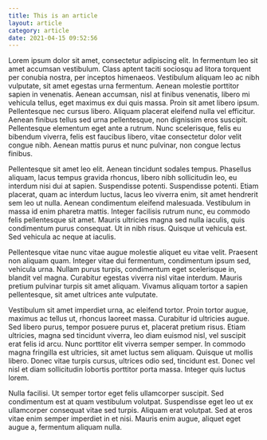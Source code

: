 ```yaml
---
title: This is an article
layout: article
category: article
date: 2021-04-15 09:52:56
---
```


Lorem ipsum dolor sit amet, consectetur adipiscing elit. In fermentum leo sit amet accumsan vestibulum. Class aptent taciti sociosqu ad litora torquent per conubia nostra, per inceptos himenaeos. Vestibulum aliquam leo ac nibh vulputate, sit amet egestas urna fermentum. Aenean molestie porttitor sapien in venenatis. Aenean accumsan, nisl at finibus venenatis, libero mi vehicula tellus, eget maximus ex dui quis massa. Proin sit amet libero ipsum. Pellentesque nec cursus libero. Aliquam placerat eleifend nulla vel efficitur. Aenean finibus tellus sed urna pellentesque, non dignissim eros suscipit. Pellentesque elementum eget ante a rutrum. Nunc scelerisque, felis eu bibendum viverra, felis est faucibus libero, vitae consectetur dolor velit congue nibh. Aenean mattis purus et nunc pulvinar, non congue lectus finibus.

Pellentesque sit amet leo elit. Aenean tincidunt sodales tempus. Phasellus aliquam, lacus tempus gravida rhoncus, libero nibh sollicitudin leo, eu interdum nisi dui at sapien. Suspendisse potenti. Suspendisse potenti. Etiam placerat, quam ac interdum luctus, lacus leo viverra enim, sit amet hendrerit sem leo ut nulla. Aenean condimentum eleifend malesuada. Vestibulum in massa id enim pharetra mattis. Integer facilisis rutrum nunc, eu commodo felis pellentesque sit amet. Mauris ultricies magna sed nulla iaculis, quis condimentum purus consequat. Ut in nibh risus. Quisque ut vehicula est. Sed vehicula ac neque at iaculis.

Pellentesque vitae nunc vitae augue molestie aliquet eu vitae velit. Praesent non aliquam quam. Integer vitae dui fermentum, condimentum ipsum sed, vehicula urna. Nullam purus turpis, condimentum eget scelerisque in, blandit vel magna. Curabitur egestas viverra nisl vitae interdum. Mauris pretium pulvinar turpis sit amet aliquam. Vivamus aliquam tortor a sapien pellentesque, sit amet ultrices ante vulputate.

Vestibulum sit amet imperdiet urna, ac eleifend tortor. Proin tortor augue, maximus ac tellus ut, rhoncus laoreet massa. Curabitur id ultricies augue. Sed libero purus, tempor posuere purus et, placerat pretium risus. Etiam ultricies, magna sed tincidunt viverra, leo diam euismod nisl, vel suscipit erat felis id arcu. Nunc porttitor elit viverra semper semper. In commodo magna fringilla est ultricies, sit amet luctus sem aliquam. Quisque ut mollis libero. Donec vitae turpis cursus, ultrices odio sed, tincidunt est. Donec vel nisl et diam sollicitudin lobortis porttitor porta massa. Integer quis luctus lorem.

Nulla facilisi. Ut semper tortor eget felis ullamcorper suscipit. Sed condimentum est at quam vestibulum volutpat. Suspendisse eget leo ut ex ullamcorper consequat vitae sed turpis. Aliquam erat volutpat. Sed at eros vitae enim semper imperdiet in et nisi. Mauris enim augue, aliquet eget augue a, fermentum aliquam nulla. 